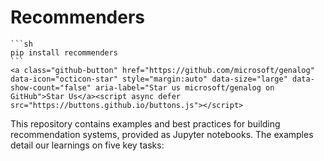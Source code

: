 # Recommenders

````{margin}
```sh
pip install recommenders
```
<a class="github-button" href="https://github.com/microsoft/genalog" data-icon="octicon-star" style="margin:auto" data-size="large" data-show-count="false" aria-label="Star us microsoft/genalog on GitHub">Star Us</a><script async defer src="https://buttons.github.io/buttons.js"></script>
````
This repository contains examples and best practices for building recommendation systems, provided as Jupyter notebooks. The examples detail our learnings on five key tasks:

<!-- - [Prepare Data](examples/01_prepare_data): Preparing and loading data for each recommender algorithm
- [Model](examples/00_quick_start): Building models using various classical and deep learning recommender algorithms such as Alternating Least Squares ([ALS](https://spark.apache.org/docs/latest/api/python/_modules/pyspark/ml/recommendation.html#ALS)) or eXtreme Deep Factorization Machines ([xDeepFM](https://arxiv.org/abs/1803.05170)).
- [Evaluate](examples/03_evaluate): Evaluating algorithms with offline metrics
- [Model Select and Optimize](examples/04_model_select_and_optimize): Tuning and optimizing hyperparameters for recommender models
- [Operationalize](examples/05_operationalize): Operationalizing models in a production environment on Azure

Several utilities are provided in [recommenders](recommenders) to support common tasks such as loading datasets in the format expected by different algorithms, evaluating model outputs, and splitting training/test data. Implementations of several state-of-the-art algorithms are included for self-study and customization in your own applications. See the [recommenders documentation](https://readthedocs.org/projects/microsoft-recommenders/).

For a more detailed overview of the repository, please see the documents on the [wiki page](https://github.com/microsoft/recommenders/wiki/Documents-and-Presentations). -->